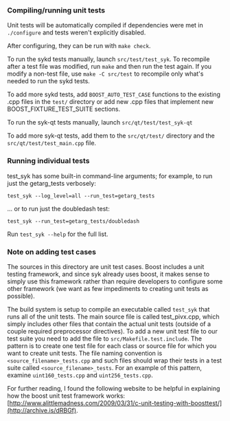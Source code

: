 ### Compiling/running unit tests

Unit tests will be automatically compiled if dependencies were met in `./configure`
and tests weren't explicitly disabled.

After configuring, they can be run with `make check`.

To run the sykd tests manually, launch `src/test/test_syk`. To recompile
after a test file was modified, run `make` and then run the test again. If you
modify a non-test file, use `make -C src/test` to recompile only what's needed
to run the sykd tests.

To add more sykd tests, add `BOOST_AUTO_TEST_CASE` functions to the existing
.cpp files in the `test/` directory or add new .cpp files that
implement new BOOST_FIXTURE_TEST_SUITE sections.

To run the syk-qt tests manually, launch `src/qt/test/test_syk-qt`

To add more syk-qt tests, add them to the `src/qt/test/` directory and
the `src/qt/test/test_main.cpp` file.

### Running individual tests

test_syk has some built-in command-line arguments; for
example, to run just the getarg_tests verbosely:

    test_syk --log_level=all --run_test=getarg_tests

... or to run just the doubledash test:

    test_syk --run_test=getarg_tests/doubledash

Run `test_syk --help` for the full list.

### Note on adding test cases

The sources in this directory are unit test cases.  Boost includes a
unit testing framework, and since syk already uses boost, it makes
sense to simply use this framework rather than require developers to
configure some other framework (we want as few impediments to creating
unit tests as possible).

The build system is setup to compile an executable called `test_syk`
that runs all of the unit tests.  The main source file is called
test_pivx.cpp, which simply includes other files that contain the
actual unit tests (outside of a couple required preprocessor
directives). To add a new unit test file to our test suite you need
to add the file to `src/Makefile.test.include`. The pattern is to
create one test file for each class or source file for which you want
to create unit tests.  The file naming convention is
`<source_filename>_tests.cpp` and such files should wrap their tests
in a test suite called `<source_filename>_tests`.  For an example of
this pattern, examine `uint160_tests.cpp` and `uint256_tests.cpp`.

For further reading, I found the following website to be helpful in
explaining how the boost unit test framework works:
[http://www.alittlemadness.com/2009/03/31/c-unit-testing-with-boosttest/](http://archive.is/dRBGf).
